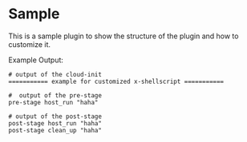 # Sample

This is a sample plugin to show the structure of the plugin and how to customize it.

Example Output:
```
# output of the cloud-init
=========== example for customized x-shellscript ===========

#  output of the pre-stage
pre-stage host_run "haha"

# output of the post-stage
post-stage host_run "haha"
post-stage clean_up "haha"
```
